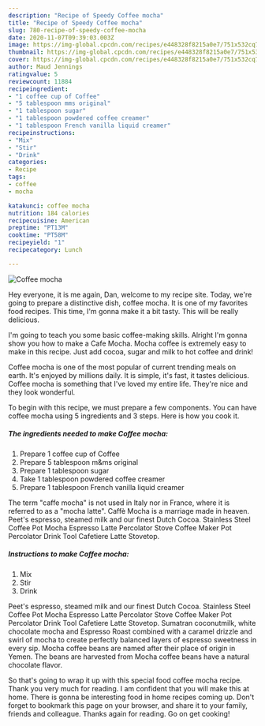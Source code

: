 ```yaml
---
description: "Recipe of Speedy Coffee mocha"
title: "Recipe of Speedy Coffee mocha"
slug: 780-recipe-of-speedy-coffee-mocha
date: 2020-11-07T09:39:03.003Z
image: https://img-global.cpcdn.com/recipes/e448328f8215a0e7/751x532cq70/coffee-mocha-recipe-main-photo.jpg
thumbnail: https://img-global.cpcdn.com/recipes/e448328f8215a0e7/751x532cq70/coffee-mocha-recipe-main-photo.jpg
cover: https://img-global.cpcdn.com/recipes/e448328f8215a0e7/751x532cq70/coffee-mocha-recipe-main-photo.jpg
author: Maud Jennings
ratingvalue: 5
reviewcount: 11884
recipeingredient:
- "1 coffee cup of Coffee"
- "5 tablespoon mms original"
- "1 tablespoon sugar"
- "1 tablespoon powdered coffee creamer"
- "1 tablespoon French vanilla liquid creamer"
recipeinstructions:
- "Mix"
- "Stir"
- "Drink"
categories:
- Recipe
tags:
- coffee
- mocha

katakunci: coffee mocha 
nutrition: 184 calories
recipecuisine: American
preptime: "PT13M"
cooktime: "PT58M"
recipeyield: "1"
recipecategory: Lunch

---
```



![Coffee mocha](https://img-global.cpcdn.com/recipes/e448328f8215a0e7/751x532cq70/coffee-mocha-recipe-main-photo.jpg)

Hey everyone, it is me again, Dan, welcome to my recipe site. Today, we're going to prepare a distinctive dish, coffee mocha. It is one of my favorites food recipes. This time, I'm gonna make it a bit tasty. This will be really delicious.

I&#39;m going to teach you some basic coffee-making skills. Alright I&#39;m gonna show you how to make a Cafe Mocha. Mocha coffee is extremely easy to make in this recipe. Just add cocoa, sugar and milk to hot coffee and drink!

Coffee mocha is one of the most popular of current trending meals on earth. It's enjoyed by millions daily. It is simple, it's fast, it tastes delicious. Coffee mocha is something that I've loved my entire life. They're nice and they look wonderful.


To begin with this recipe, we must prepare a few components. You can have coffee mocha using 5 ingredients and 3 steps. Here is how you cook it.

<!--inarticleads1-->

##### The ingredients needed to make Coffee mocha:

1. Prepare 1 coffee cup of Coffee
1. Prepare 5 tablespoon m&amp;ms original
1. Prepare 1 tablespoon sugar
1. Take 1 tablespoon powdered coffee creamer
1. Prepare 1 tablespoon French vanilla liquid creamer


The term &#34;caffe mocha&#34; is not used in Italy nor in France, where it is referred to as a &#34;mocha latte&#34;. Caffè Mocha is a marriage made in heaven. Peet&#39;s espresso, steamed milk and our finest Dutch Cocoa. Stainless Steel Coffee Pot Mocha Espresso Latte Percolator Stove Coffee Maker Pot Percolator Drink Tool Cafetiere Latte Stovetop. 

<!--inarticleads2-->

##### Instructions to make Coffee mocha:

1. Mix
1. Stir
1. Drink


Peet&#39;s espresso, steamed milk and our finest Dutch Cocoa. Stainless Steel Coffee Pot Mocha Espresso Latte Percolator Stove Coffee Maker Pot Percolator Drink Tool Cafetiere Latte Stovetop. Sumatran coconutmilk, white chocolate mocha and Espresso Roast combined with a caramel drizzle and swirl of mocha to create perfectly balanced layers of espresso sweetness in every sip. Mocha coffee beans are named after their place of origin in Yemen. The beans are harvested from Mocha coffee beans have a natural chocolate flavor. 

So that's going to wrap it up with this special food coffee mocha recipe. Thank you very much for reading. I am confident that you will make this at home. There is gonna be interesting food in home recipes coming up. Don't forget to bookmark this page on your browser, and share it to your family, friends and colleague. Thanks again for reading. Go on get cooking!
